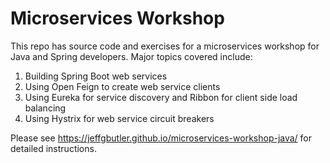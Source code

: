 # Microservices Workshop

This repo has source code and exercises for a microservices workshop for Java and Spring developers. Major topics covered include:

1. Building Spring Boot web services
1. Using Open Feign to create web service clients 
1. Using Eureka for service discovery and Ribbon for client side load balancing
1. Using Hystrix for web service circuit breakers

Please see https://jeffgbutler.github.io/microservices-workshop-java/ for detailed instructions. 